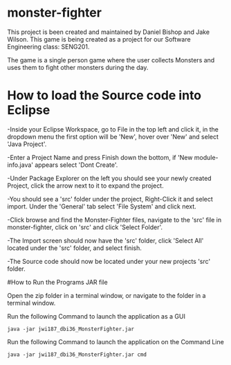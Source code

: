 # monster-fighter

This project is been created and maintained by Daniel Bishop and Jake Wilson. 
This game is being created as a project for our Software Engineering class: SENG201.

The game is a single person game where the user collects Monsters and uses them to fight other monsters during the day.


# How to load the Source code into Eclipse

-Inside your Eclipse Workspace, go to File in the top left and click it, in the dropdown menu the first option will be 'New', hover over 'New' and select 'Java Project'. 

-Enter a Project Name and press Finish down the bottom, if 'New module-info.java' appears select 'Dont Create'.

-Under Package Explorer on the left you should see your newly created Project, click the arrow next to it to expand the project. 

-You should see a 'src' folder under the project, Right-Click it and select import. Under the 'General' tab select 'File System' and click next. 

-Click browse and find the Monster-Fighter files, navigate to the 'src' file in monster-fighter, click on 'src' and click 'Select Folder'.

-The Import screen should now have the 'src' folder, click 'Select All' located under the 'src' folder, and select finish. 

-The Source code should now be located under your new projects 'src' folder.

#How to Run the Programs JAR file

Open the zip folder in a terminal window, or navigate to the folder in a terminal window.

Run the following Command to launch the application as a GUI

	java -jar jwi187_dbi36_MonsterFighter.jar

Run the following Command to launch the application on the Command Line

	java -jar jwi187_dbi36_MonsterFighter.jar cmd
